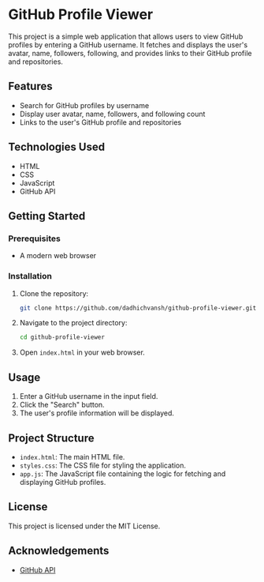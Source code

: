 # GitHub Profile Viewer

This project is a simple web application that allows users to view GitHub profiles by entering a GitHub username. It fetches and displays the user's avatar, name, followers, following, and provides links to their GitHub profile and repositories.

## Features

- Search for GitHub profiles by username
- Display user avatar, name, followers, and following count
- Links to the user's GitHub profile and repositories

## Technologies Used

- HTML
- CSS
- JavaScript
- GitHub API

## Getting Started

### Prerequisites

- A modern web browser

### Installation

1. Clone the repository:
    ```bash
    git clone https://github.com/dadhichvansh/github-profile-viewer.git
    ```
2. Navigate to the project directory:
    ```bash
    cd github-profile-viewer
    ```
3. Open `index.html` in your web browser.

## Usage

1. Enter a GitHub username in the input field.
2. Click the "Search" button.
3. The user's profile information will be displayed.

## Project Structure

- `index.html`: The main HTML file.
- `styles.css`: The CSS file for styling the application.
- `app.js`: The JavaScript file containing the logic for fetching and displaying GitHub profiles.

## License

This project is licensed under the MIT License.

## Acknowledgements

- [GitHub API](https://docs.github.com/en/rest)
